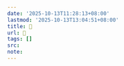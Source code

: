 ```yaml
---
date: '2025-10-13T11:28:13+08:00'
lastmod: '2025-10-13T13:04:51+08:00'
title: 󰜀
url: 󰜀
tags: []
src:
note:
---
```

